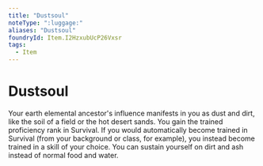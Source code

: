 ```yaml
---
title: "Dustsoul"
noteType: ":luggage:"
aliases: "Dustsoul"
foundryId: Item.I2HzxubUcP26Vxsr
tags:
  - Item
---
```


# Dustsoul

Your earth elemental ancestor's influence manifests in you as dust and dirt, like the soil of a field or the hot desert sands. You gain the trained proficiency rank in Survival. If you would automatically become trained in Survival (from your background or class, for example), you instead become trained in a skill of your choice. You can sustain yourself on dirt and ash instead of normal food and water.
